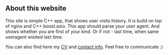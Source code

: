<div class="page-header">
  <h2>About this website</h2>
</div>

This site is simple C++ app, that shows user visits history. It is build on top of nginx and C++ boost.asio. This app should parse your user agent. And shows whether you are first of your kind. Or if not - last time, when same useragent wisited last time.

You can also find here my [CV](http://alapunov.tk/#cv) and [contact info](http://alapunov.tk/#contact). Feel free to communicate :)


